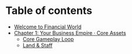 # Table of contents

* [Welcome to Financial World](README.md)
* [Chapter 1: Your Business Empire · Core Assets](chapter-1-your-business-empire-core-assets/README.md)
  * [Core Gameplay Loop](chapter-1-your-business-empire-core-assets/core-gameplay-loop.md)
  * [Land & Staff](chapter-1-your-business-empire-core-assets/land-and-staff.md)
